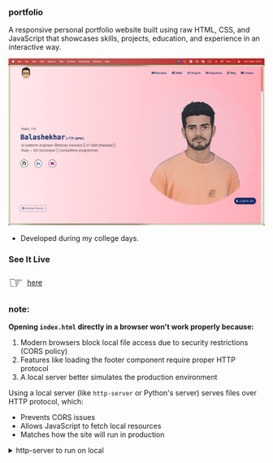 ### portfolio

A responsive personal portfolio website built using raw HTML, CSS, and JavaScript that showcases skills, projects, education, and experience in an interactive way.

<img src="./assets/images/portfolio.png" alt="Medium">

- Developed during my college days.

### See It Live

<div style="text-align: center; display: flex; align-items: center;">
    <span style="font-size: 32px; margin-right: 8px;">☞</span> 
    <a href="https://dev.balashekhar.me">here</a>
</div>

### note:

**Opening `index.html` directly in a browser won't work properly because:**

1. Modern browsers block local file access due to security restrictions (CORS policy)
2. Features like loading the footer component require proper HTTP protocol
3. A local server better simulates the production environment

Using a local server (like `http-server` or Python's server) serves files over HTTP protocol, which:

- Prevents CORS issues
- Allows JavaScript to fetch local resources
- Matches how the site will run in production

<details><summary>http-server to run on local</summary>
<p>

```bash
# Install http-server globally
npm install -g http-server

# Start the server
http-server -p 8080

# Then open in your browser
# http://localhost:8080
```
</p>
</details>
